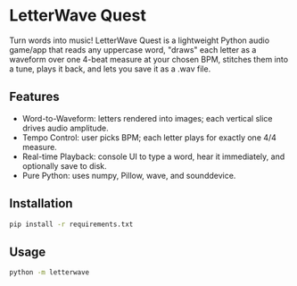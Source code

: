 # LetterWave Quest

Turn words into music! LetterWave Quest is a lightweight Python audio game/app that reads any uppercase word, "draws" each letter as a waveform over one 4-beat measure at your chosen BPM, stitches them into a tune, plays it back, and lets you save it as a .wav file.

## Features
- Word-to-Waveform: letters rendered into images; each vertical slice drives audio amplitude.
- Tempo Control: user picks BPM; each letter plays for exactly one 4/4 measure.
- Real-time Playback: console UI to type a word, hear it immediately, and optionally save to disk.
 - Pure Python: uses numpy, Pillow, wave, and sounddevice.

## Installation
```bash
pip install -r requirements.txt
```

## Usage
```bash
python -m letterwave
```